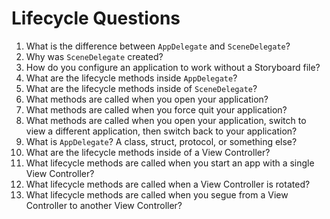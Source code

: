 # Lifecycle Questions

1. What is the difference between `AppDelegate` and `SceneDelegate`?
1. Why was `SceneDelegate` created?
1. How do you configure an application to work without a Storyboard file?
1. What are the lifecycle methods inside `AppDelegate`?
1. What are the lifecycle methods inside of `SceneDelegate`?
1. What methods are called when you open your application?
1. What methods are called when you force quit your application?
1. What methods are called when you open your application, switch to view a different application, then switch back to your application?
1. What is `AppDelegate`?  A class, struct, protocol, or something else?
1. What are the lifecycle methods inside of a View Controller?
1. What lifecycle methods are called when you start an app with a single View Controller?
1. What lifecycle methods are called when a View Controller is rotated?
1. What lifecycle methods are called when you segue from a View Controller to another View Controller?

